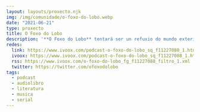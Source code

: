 ```yaml
---
layout: layouts/proxecto.njk
img: /img/comunidade/o-foxo-do-lobo.webp
date: "2021-06-21"
type: proxecto
title: O Foxo do Lobo
description: '**O Foxo do Lobo** tentará ser un refuxio do mundo exterior. Um xeito de viaxar sen movemento. Unha maneira de contar, lembrar e coñecer historias e música. Un búnker alén da realidade.'
redes:
  link: https://www.ivoox.com/podcast-o-foxo-do-lobo_sq_f11227088_1.html
  ivoox: https://www.ivoox.com/podcast-o-foxo-do-lobo_sq_f11227088_1.html
  rss: https://www.ivoox.com/o-foxo-do-lobo_fg_f11227088_filtro_1.xml
  twitter: https://twitter.com/ofoxodolobo
tags:
  - podcast
  - audiolibro
  - literatura
  - musica
  - serial
---
```

